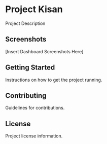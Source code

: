# Project Kisan

Project Description

## Screenshots

[Insert Dashboard Screenshots Here]

## Getting Started

Instructions on how to get the project running.

## Contributing

Guidelines for contributions.

## License

Project license information.
